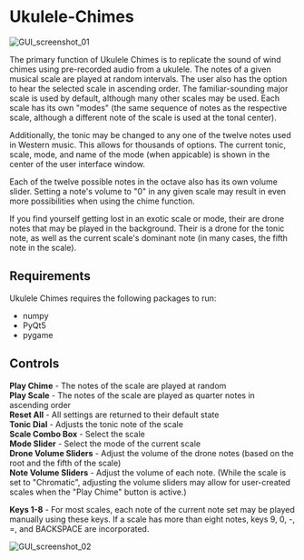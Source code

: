 # Ukulele-Chimes

![GUI_screenshot_01](https://user-images.githubusercontent.com/65179426/214991660-c28c5ab2-bce6-442e-869c-910f149b2655.jpg)

The primary function of Ukulele Chimes is to replicate the sound of wind chimes using pre-recorded audio from a ukulele. The notes of a given musical scale are played at random intervals. The user also has the option to hear the selected scale in ascending order. The familiar-sounding major scale is used by default, although many other scales may be used. Each scale has its own "modes" (the same sequence of notes as the respective scale, although a different note of the scale is used at the tonal center). 

Additionally, the tonic may be changed to any one of the twelve notes used in Western music. This allows for thousands of options. The current tonic, scale, mode, and name of the mode (when appicable) is shown in the center of the user interface window.

Each of the twelve possible notes in the octave also has its own volume slider. Setting a note's volume to "0" in any given scale may result in even more possibilities when using the chime function.

If you find yourself getting lost in an exotic scale or mode, their are drone notes that may be played in the background. Their is a drone for the tonic note, as well as the current scale's dominant note (in many cases, the fifth note in the scale).

## Requirements
Ukulele Chimes requires the following packages to run:<br />
* numpy<br />
* PyQt5<br />
* pygame<br />

## Controls
   **Play Chime** - The notes of the scale are played at random<br />
   **Play Scale** - The notes of the scale are played as quarter notes in ascending order<br />
   **Reset All** - All settings are returned to their default state<br />
   **Tonic Dial** - Adjusts the tonic note of the scale<br />
   **Scale Combo Box** - Select the scale<br />
   **Mode Slider** - Select the mode of the current scale<br />
   **Drone Volume Sliders** - Adjust the volume of the drone notes (based on the root and the fifth of the scale)<br />
   **Note Volume Sliders** - Adjust the volume of each note. (While the scale is set to "Chromatic", adjusting the volume
        sliders may allow for user-created scales when the "Play Chime" button is active.)<br />

   **Keys 1-8** - For most scales, each note of the current note set may be played manually using these keys.
        If a scale has more than eight notes, keys 9, 0, -, =, and BACKSPACE are incorporated.
        
  ![GUI_screenshot_02](https://user-images.githubusercontent.com/65179426/214991695-10e759ae-c33e-4165-b86b-e9b53634094d.jpg)

